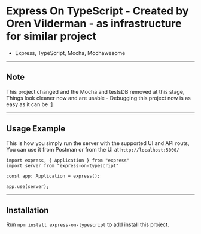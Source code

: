 # Express On TypeScript - Created by Oren Vilderman - as infrastructure for similar project
* Express, TypeScript, Mocha, Mochawesome


---

## Note
This project changed and the Mocha and testsDB removed at this stage,  
Things look cleaner now and are usable - Debugging this project now is as easy as it can be :]

---

## Usage Example

This is how you simply run the server with the supported UI and API routs,  
You can use it from Postman or from the UI at `http://localhost:5000/`

```
import express, { Application } from "express"
import server from "express-on-typescript"

const app: Application = express();

app.use(server);
```

---


## Installation
Run `npm install express-on-typescript` to add install this project.
